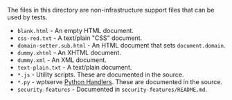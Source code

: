 The files in this directory are non-infrastructure support files that can be used by tests.

* `blank.html` - An empty HTML document.
* `css-red.txt` - A text/plain "CSS" document.
* `domain-setter.sub.html` - An HTML document that sets `document.domain`.
* `dummy.xhtml` - An XHTML document.
* `dummy.xml` - An XML document.
* `text-plain.txt` - A text/plain document.
* `*.js` - Utility scripts. These are documented in the source.
* `*.py` - wptserve [Python Handlers](https://web-platform-tests.org/writing-tests/python-handlers/). These are documented in the source.
* `security-features` - Documented in `security-features/README.md`.
